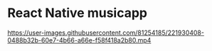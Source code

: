 # React Native musicapp



https://user-images.githubusercontent.com/81254185/221930408-0488b32b-60e7-4b66-a66e-f58f418a2b80.mp4

